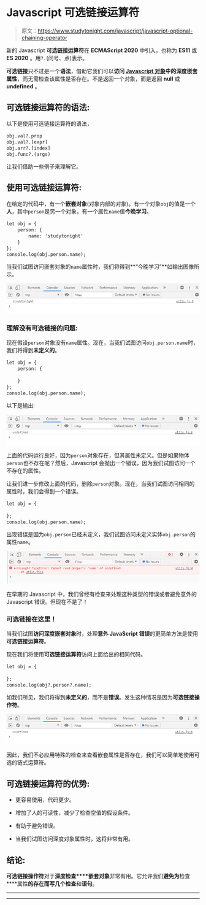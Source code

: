 # Javascript 可选链接运算符

> 原文：<https://www.studytonight.com/javascript/javascript-optional-chaining-operator>

新的 Javascript **可选链接运算符**在 **ECMAScript 2020** 中引入，也称为 **ES11** 或 **ES 2020** 。用`?.`(问号、点)表示。

**可选链接**只不过是一个**语法**，借助它我们可以**访问 [Javascript 对象](https://www.studytonight.com/javascript/javascript-objects)中的深度嵌套属性**，而无需检查该属性是否存在。不是返回一个对象，而是返回 **null** 或 **undefined** 。

## 可选链接运算符的语法:

以下是使用可选链接运算符的语法，

```
obj.val?.prop
obj.val?.[expr]
obj.arr?.[index]
obj.func?.(args)
```

让我们借助一些例子来理解它。

## 使用可选链接运算符:

在给定的代码中，有一个**嵌套对象**(对象内部的对象)。有一个对象`obj`的值是一个**人**，其中`person`是另一个对象，有一个属性`name`值**今晚学习**。

```
let obj = {
	person: {
		name: 'studytonight'
	}
};
console.log(obj.person.name);
```

当我们试图访问嵌套对象的`name`属性时，我们将得到**“今晚学习”**如输出图像所示。

![javascript optional chaining example](img/56751f24a6f777a1f8ae0ae22789ef6d.png)

### 理解没有可选链接的问题:

现在假设`person`对象没有`name`属性。现在，当我们试图访问`obj.person.name`时，我们将得到**未定义的**。

```
let obj = {
	person: {

	}
};
console.log(obj.person.name);
```

以下是输出:

![javascript optional chaining example](img/c87e36f8dacccb2be969a3c9826da371.png)

上面的代码运行良好，因为`person`对象存在，但其属性未定义。但是如果物体`person`也不存在呢？然后，Javascript 会抛出一个错误，因为我们试图访问一个不存在的属性。

让我们进一步修改上面的代码，删除`person`对象。现在，当我们试图访问相同的属性时，我们会得到一个错误。

```
let obj = {

};
console.log(obj.person.name);
```

出现错误是因为`obj.person`已经未定义，我们试图访问未定义实体`obj.person`的属性`name`。

![javascript optional chaining example](img/82276b29d4390aa1b46df61735ddf6be.png)

在早期的 Javascript 中，我们曾经有检查来处理这种类型的错误或者避免意外的 Javascript 错误。但现在不是了！

### 可选链接在这里！

当我们试图**访问深度嵌套对象**时，处理**意外 JavaScript 错误**的更简单方法是使用**可选链接运算符**。

现在我们将使用**可选链接运算符**访问上面给出的相同代码。

```
let obj = {

};
console.log(obj?.person?.name);
```

如我们所见，我们将得到**未定义的**，而不是**错误**。发生这种情况是因为**可选链接操作符**。

![javascript optional chaining example](img/74e8abb3771b1a21a4f5ea3cb21c9cd1.png)

因此，我们不必应用特殊的检查来查看嵌套属性是否存在，我们可以简单地使用可选的链式运算符。

## 可选链接运算符的优势:

*   更容易使用，代码更少。

*   增加了人的可读性，减少了检查空值的假设条件。

*   有助于避免错误。

*   当我们试图访问深度对象属性时，这将非常有用。

## 结论:

**可选链接操作符**对于**深度检查****嵌套对象**非常有用。它允许我们**避免为**检查****属性**的存在而写几个检查**和**语句**。

* * *

* * *